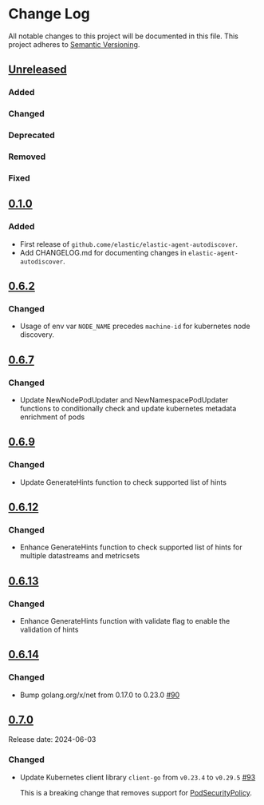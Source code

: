 # Change Log
All notable changes to this project will be documented in this file.
This project adheres to [Semantic Versioning](http://semver.org/).

## [Unreleased]

### Added

### Changed

### Deprecated

### Removed

### Fixed

## [0.1.0]

### Added

- First release of `github.come/elastic/elastic-agent-autodiscover`.
- Add CHANGELOG.md for documenting changes in `elastic-agent-autodiscover`.


[Unreleased]: https://github.com/elastic/elastic-agent-autodiscover/compare/v0.1.0...HEAD
[0.1.0]: https://github.com/elastic/elastic-agent-autodiscover/compare/v0.0.0...v0.1.0


## [0.6.2]

### Changed

- Usage of env var `NODE_NAME` precedes `machine-id` for kubernetes node discovery.


[0.6.2]: https://github.com/elastic/elastic-agent-autodiscover/compare/v0.6.1...v0.6.2


## [0.6.7]

### Changed

- Update NewNodePodUpdater and NewNamespacePodUpdater functions to conditionally check and update kubernetes metadata enrichment of pods


[0.6.7]: https://github.com/elastic/elastic-agent-autodiscover/compare/v0.6.2...v0.6.7

## [0.6.9]

### Changed

- Update GenerateHints function to check supported list of hints


[0.6.9]: https://github.com/elastic/elastic-agent-autodiscover/compare/v0.6.8...v0.6.9

## [0.6.12]

### Changed

- Enhance GenerateHints function to check supported list of hints for multiple datastreams and metricsets


[0.6.12]: https://github.com/elastic/elastic-agent-autodiscover/compare/v0.6.10...v0.6.12


## [0.6.13]

### Changed

- Enhance GenerateHints function with validate flag to enable the validation of hints


[0.6.13]: https://github.com/elastic/elastic-agent-autodiscover/compare/v0.6.12...v0.6.13

## [0.6.14]

### Changed

- Bump golang.org/x/net from 0.17.0 to 0.23.0 [#90]

[0.6.14]: https://github.com/elastic/elastic-agent-autodiscover/compare/v0.6.13...v0.6.14
[#90]: https://github.com/elastic/elastic-agent-autodiscover/pull/90

## [0.7.0]

Release date: 2024-06-03

### Changed

- Update Kubernetes client library `client-go` from `v0.23.4` to `v0.29.5` [#93]

  This is a breaking change that removes support for [PodSecurityPolicy](https://kubernetes.io/docs/concepts/security/pod-security-policy/).

[0.7.0]: https://github.com/elastic/elastic-agent-autodiscover/compare/v0.6.14...v0.7.0
[#93]: https://github.com/elastic/elastic-agent-autodiscover/pull/93
